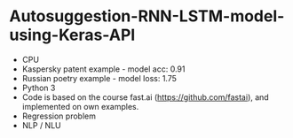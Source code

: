 # Autosuggestion-RNN-LSTM-model-using-Keras-API
- CPU
- Kaspersky patent example - model acc: 0.91
- Russian poetry example - model loss: 1.75
- Python 3
- Code is based on the course fast.ai (https://github.com/fastai), and implemented on own examples.
- Regression problem
- NLP / NLU
